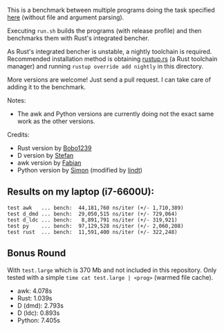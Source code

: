 This is a benchmark between multiple programs doing the task specified
[here](https://github.com/d-muc/clean-code-competition17/tree/master/task1) (without
file and argument parsing).

Executing `run.sh` builds the programs (with release profile) and then benchmarks them
with Rust's integrated bencher.

As Rust's integrated bencher is unstable, a nightly toolchain is required. Recommended
installation method is obtaining [rustup.rs](https://rustup.rs/) (a Rust toolchain manager) and
running `rustup override add nightly` in this directory.

More versions are welcome! Just send a pull request. I can take care of adding it to the benchmark.

Notes:
- The awk and Python versions are currently doing not the exact same work as the other versions.

Credits:
- Rust version by [Bobo1239](https://github.com/bobo1239)
- D version by [Stefan](https://github.com/lindt)
- awk version by [Fabian](https://github.com/fstab)
- Python version by [Simon](https://github.com/s1hofmann) (modified by [lindt](https://github.com/lindt))

## Results on my laptop (i7-6600U):

```
test awk   ... bench:  44,181,760 ns/iter (+/- 1,710,389)
test d_dmd ... bench:  29,050,515 ns/iter (+/- 729,064)
test d_ldc ... bench:   8,891,791 ns/iter (+/- 319,921)
test py    ... bench:  97,129,528 ns/iter (+/- 2,060,208)
test rust  ... bench:  11,591,400 ns/iter (+/- 322,248)
```

## Bonus Round

With `test.large` which is 370 Mb and not included in this repository.
Only tested with a simple `time cat test.large | <prog>` (warmed file cache).

- awk: 4.078s
- Rust: 1.039s
- D (dmd): 2.793s
- D (ldc): 0.893s
- Python: 7.405s
